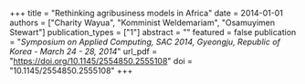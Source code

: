 +++
title = "Rethinking agribusiness models in Africa"
date = 2014-01-01
authors = ["Charity Wayua", "Komminist Weldemariam", "Osamuyimen Stewart"]
publication_types = ["1"]
abstract = ""
featured = false
publication = "*Symposium on Applied Computing, SAC 2014, Gyeongju, Republic of Korea - March 24 - 28, 2014*"
url_pdf = "https://doi.org/10.1145/2554850.2555108"
doi = "10.1145/2554850.2555108"
+++

